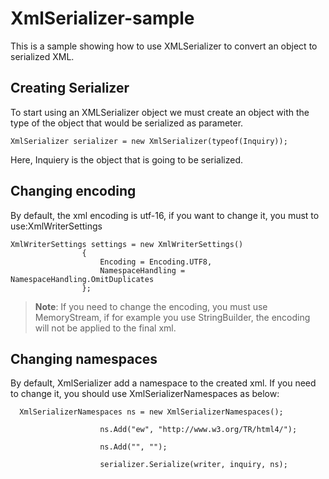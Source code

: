 # XmlSerializer-sample
This is a sample showing how to use XMLSerializer to convert an object to serialized XML.
## Creating Serializer
To start using an XMLSerializer object we must create an object with the type of the object that would be serialized as parameter.
```
XmlSerializer serializer = new XmlSerializer(typeof(Inquiry));
```
Here, Inquiery is the object that is going to be serialized.

## Changing encoding
By default, the xml encoding is utf-16, if you want to change it, you must to use:XmlWriterSettings
```
XmlWriterSettings settings = new XmlWriterSettings()
                {
                    Encoding = Encoding.UTF8,
                    NamespaceHandling = NamespaceHandling.OmitDuplicates
                };
```
> **Note**: If you need to change the encoding, you must use MemoryStream, if for example you use StringBuilder, the encoding will not be applied to the final xml.
## Changing namespaces
By default, XmlSerializer add a namespace to the created xml. If you need to change it, you should use XmlSerializerNamespaces as below:
```
  XmlSerializerNamespaces ns = new XmlSerializerNamespaces();

                    ns.Add("ew", "http://www.w3.org/TR/html4/");

                    ns.Add("", "");

                    serializer.Serialize(writer, inquiry, ns);
```